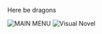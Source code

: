 Here be dragons

![MAIN MENU](https://i.postimg.cc/sD7wtqmB/Bildschirmfoto-2021-06-17-um-09-41-54.png)
![Visual Novel](https://i.postimg.cc/3wJ10RTp/Bildschirmfoto-2021-06-17-um-09-42-46.png)